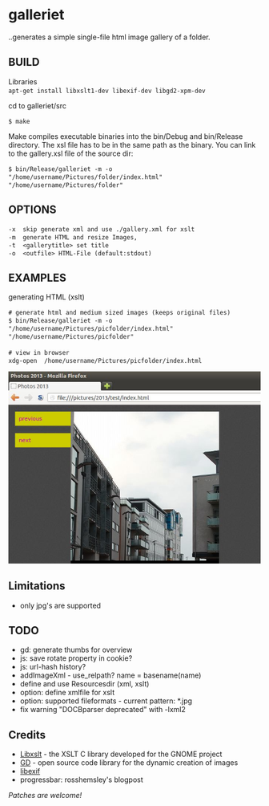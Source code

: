 galleriet
=========

..generates a simple single-file html image gallery of a folder.



BUILD
-----

Libraries  
`apt-get install libxslt1-dev libexif-dev libgd2-xpm-dev`

  
cd to  galleriet/src  
```
$ make
```

Make compiles executable binaries into the bin/Debug and bin/Release directory.
The xsl file has to be in the same path as the binary.
You can link to the gallery.xsl file of the source dir:

```
$ bin/Release/galleriet -m -o  "/home/username/Pictures/folder/index.html" "/home/username/Pictures/folder"
```


OPTIONS
-------

```
-x  skip generate xml and use ./gallery.xml for xslt
-m  generate HTML and resize Images,
-t  <gallerytitle> set title
-o  <outfile> HTML-File (default:stdout)
```


EXAMPLES
--------

generating HTML (xslt)
```
# generate html and medium sized images (keeps original files)
$ bin/Release/galleriet -m -o  "/home/username/Pictures/picfolder/index.html" "/home/username/Pictures/picfolder"

# view in browser
xdg-open  /home/username/Pictures/picfolder/index.html
```


![Screenshot](https://github.com/pce/galleriet/raw/master/xslgalleriet.jpg)


Limitations
-----------

* only jpg's are supported


TODO
----

* gd: generate thumbs for overview
* js: save rotate property in cookie? 
* js: url-hash history?
* addImageXml - use_relpath? name = basename(name) 
* define and use Resourcesdir (xml, xslt)
* option: define xmlfile for xslt
* option: supported fileformats - current pattern: *.jpg
* fix warning "DOCBparser deprecated" with -lxml2


Credits
-------

* [Libxslt](https://xmlsoft.org/xslt/) - the XSLT C library developed for the GNOME project
* [GD](http://www.boutell.com/gd/) - open source code library for the dynamic creation of images  
* [libexif](http://libexif.sourceforge.net/)
* progressbar: rosshemsley's blogpost



*Patches are welcome!*

